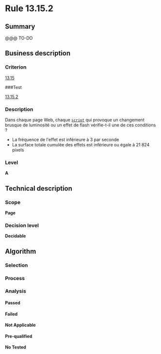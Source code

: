 # Rule 13.15.2

## Summary

@@@ TO-DO

## Business description

### Criterion

[13.15](http://references.modernisation.gouv.fr/sites/default/files/RGAA3_RC2-1/referentiel_technique.htm#crit-13-15)

###Test

[13.15.2](http://references.modernisation.gouv.fr/sites/default/files/RGAA3_RC2-1/referentiel_technique.htm#test-13-15-2)

### Description

Dans chaque page Web, chaque <a href="http://references.modernisation.gouv.fr/sites/default/files/RGAA3_RC2-1/glossaire.htm#mScript">`script`</a> qui provoque un changement brusque de luminosit&eacute; ou un effet de flash v&eacute;rifie-t-il une de ces conditions ? 
 
 *  La fr&eacute;quence de l'effet est inf&eacute;rieure &agrave; 3 par seconde 
 *  La surface totale cumul&eacute;e des effets est inf&eacute;rieure ou &eacute;gale &agrave; 21 824 pixels 


### Level

**A**

## Technical description

### Scope

**Page**

### Decision level

**Decidable**

## Algorithm

### Selection

### Process

### Analysis

#### Passed

#### Failed

#### Not Applicable

#### Pre-qualified

#### No Tested 






